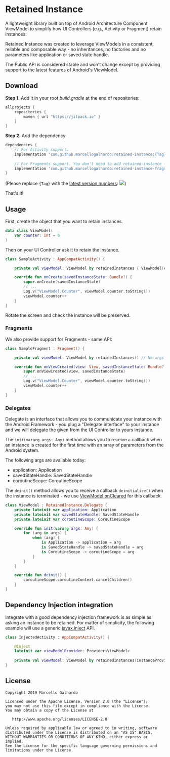 # Retained Instance

A lightweight library built on top of Android Architecture Component ViewModel to simplify how UI Controllers (e.g., Activity or Fragment) retain instances.

Retained Instance was created to leverage ViewModels in a consistent, reliable and composable way - no inheritances, no factories and no parameters like application or saved state handle.

The Public API is considered stable and won't change except by providing support to the latest features of Android's ViewModel.

## Download

**Step 1.** Add it in your root *build.gradle* at the end of repositories:
```gradle
allprojects {
	repositories {
		maven { url "https://jitpack.io" }
	}
}
```

**Step 2.** Add the dependency
```gradle
dependencies {
    // For Activity support.
	implementation 'com.github.marcellogalhardo:retained-instance:{Tag}'
	
	// For Fragments support. You don't need to add retained-instance - we included for you!
	implementation 'com.github.marcellogalhardo:retained-instance-fragment:{Tag}'
}
```
(Please replace `{Tag}` with the [latest version numbers](https://github.com/marcellogalhardo/retained-instance/releases): [![](https://jitpack.io/v/marcellogalhardo/retained-instance.svg)](https://jitpack.io/#marcellogalhardo/retained-instance))

That's it!

## Usage

First, create the object that you want to retain instances.

```kotlin
data class ViewModel(
    var counter: Int = 0
)
```

Then on your UI Controller ask it to retain the instance.

```kotlin
class SampleActivity : AppCompatActivity() {

    private val viewModel: ViewModel by retainedInstances { ViewModel(counter = 5) }

    override fun onCreate(savedInstanceState: Bundle?) {
        super.onCreate(savedInstanceState)
        // ...
        Log.v("ViewModel.Counter", viewModel.counter.toString())
        viewModel.counter++
    }
}
```

Rotate the screen and check the instance will be preserved.

### Fragments

We also provide support for Fragments - same API:

```kotlin
class SampleFragment : Fragment() {

    private val viewModel: ViewModel by retainedInstances() // No-args constructor used.

    override fun onViewCreated(view: View, savedInstanceState: Bundle?) {
        super.onViewCreated(view, savedInstanceState)
        // ...
        Log.v("ViewModel.Counter", viewModel.counter.toString())
        viewModel.counter++
    }
}
```

### Delegates

Delegate is an interface that allows you to communicate your instance with the Android Framework - you plug a "Delegate interface" to your instance and we will delegate the given from the UI Controller to yours instance.

The `init(vararg args: Any)` method allows you to receive a callback when an instance is created for the first time with an array of parameters from the Android system.

The following args are available today:
- application: Application
- savedStateHandle: SavedStateHandle
- coroutineScope: CoroutineScope

The `deinit()` method allows you to receive a callback `deinitialize()` when the instance is terminated - we use [ViewModel.onCleared](https://developer.android.com/reference/androidx/lifecycle/ViewModel.html#onCleared()) for this callback.

```kotlin
class ViewModel : RetainedInstance.Delegate {
    private lateinit var application: Application
    private lateinit var savedStateHandle: SavedStateHandle
    private lateinit var coroutineScope: CoroutineScope

    override fun init(vararg args: Any) {
        for (arg in args) {
            when (arg) {
                is Application -> application = arg
                is SavedStateHandle -> savedStateHandle = arg
                is CoroutineScope -> coroutineScope = arg
            }
        }
    }

    override fun deinit() {
        coroutineScope.coroutineContext.cancelChildren()
    }
}
```

## Dependency Injection integration

Integrate with a good dependency injection framework is as simple as asking an instance to be retained.
For matter of simplicity, the following example will use a generic [javax.inject](https://docs.oracle.com/javaee/6/api/javax/inject) API.

```kotlin
class InjectedActivity : AppCompatActivity() {

    @Inject
    lateinit var viewModelProvider: Provider<ViewModel>
     
    private val viewModel: ViewModel by retainedInstances(instanceProvider = viewModelProvider::get)
}
```

License
-------

    Copyright 2019 Marcello Galhardo

    Licensed under the Apache License, Version 2.0 (the "License");
    you may not use this file except in compliance with the License.
    You may obtain a copy of the License at

       http://www.apache.org/licenses/LICENSE-2.0

    Unless required by applicable law or agreed to in writing, software
    distributed under the License is distributed on an "AS IS" BASIS,
    WITHOUT WARRANTIES OR CONDITIONS OF ANY KIND, either express or implied.
    See the License for the specific language governing permissions and
    limitations under the License.
